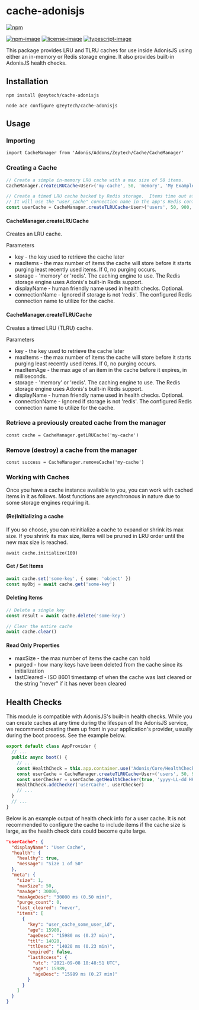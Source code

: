 # cache-adonisjs

[![npm](https://img.shields.io/npm/v/@zeytech/cache-adonisjs.svg)](https://www.npmjs.com/package/@zeytech/cache-adonisjs)


[![npm-image]][npm-url] [![license-image]][license-url] [![typescript-image]][typescript-url]

This package provides LRU and TLRU caches for use inside AdonisJS using either an in-memory or Redis storage engine.  It also provides built-in AdonisJS health checks.

## Installation

`npm install @zeytech/cache-adonisjs`

`node ace configure @zeytech/cache-adonisjs`

## Usage

### Importing
`import CacheManager from 'Adonis/Addons/Zeytech/Cache/CacheManager'`

### Creating a Cache
```typescript
// Create a simple in-memory LRU cache with a max size of 50 items.
CacheManager.createLRUCache<User>('my-cache', 50, 'memory', 'My Example Cache')

// Create a timed LRU cache backed by Redis storage.  Items time out after 15 minutes (900 sec.)
// It will use the "user_cache" connection name in the app's Redis config.
const userCache = CacheManager.createTLRUCache<User>('users', 50, 900, 'redis', 'User Cache', 'user_cache')
```

#### CacheManager.createLRUCache
Creates an LRU cache.

Parameters
* key - the key used to retrieve the cache later
* maxItems - the max number of items the cache will store before it starts purging least recently used items.  If 0, no purging occurs.
* storage - 'memory' or 'redis'.  The caching engine to use.  The Redis storage engine uses Adonis's built-in Redis support.
* displayName - human friendly name used in health checks.  Optional.
* connectionName - Ignored if storage is not 'redis'.  The configured Redis connection name to utilize for the cache.

#### CacheManager.createTLRUCache
Creates a timed LRU (TLRU) cache.

Parameters
* key - the key used to retrieve the cache later
* maxItems - the max number of items the cache will store before it starts purging least recently used items.  If 0, no purging occurs.
* maxItemAge - the max age of an item in the cache before it expires, in milliseconds.
* storage - 'memory' or 'redis'.  The caching engine to use.  The Redis storage engine uses Adonis's built-in Redis support.
* displayName - human friendly name used in health checks.  Optional.
* connectionName - Ignored if storage is not 'redis'.  The configured Redis connection name to utilize for the cache.

### Retrieve a previously created cache from the manager
`const cache = CacheManager.getLRUCache('my-cache')`

### Remove (destroy) a cache from the manager
`const success = CacheManager.removeCache('my-cache')`

### Working with Caches
Once you have a cache instance available to you, you can work with cached items in it as follows.  Most functions are asynchronous in nature due to some storage engines requiring it.

#### (Re)Initializing a cache
If you so choose, you can reinitialize a cache to expand or shrink its max size.  If you shrink its max size, items will be pruned in LRU order until the new max size is reached.

`await cache.initialize(100)`

#### Get / Set Items
```typescript
await cache.set('some-key', { some: 'object' })
const myObj = await cache.get('some-key')
```

#### Deleting Items
```typescript
// Delete a single key
const result = await cache.delete('some-key')

// Clear the entire cache
await cache.clear()
```

#### Read Only Properties
* maxSize - the max number of items the cache can hold
* purged - how many keys have been deleted from the cache since its initialization
* lastCleared - ISO 8601 timestamp of when the cache was last cleared or the string "never" if it has never been cleared

## Health Checks
This module is compatible with AdonisJS's built-in health checks.  While you can create caches at any time during the lifespan of the AdonisJS service, we recommend creating them up front in your application's provider, usually during the boot process.  See the example below.

```typescript
export default class AppProvider {
  // ...
  public async boot() {
    // ...
    const HealthCheck = this.app.container.use('Adonis/Core/HealthCheck')
    const userCache = CacheManager.createTLRUCache<User>('users', 50, 900, 'redis', 'User Cache', 'user_cache')
    const userChecker = userCache.getHealthChecker(true, 'yyyy-LL-dd HH:mm:ss ZZZZ')
    HealthCheck.addChecker('userCache', userChecker)
    // ...
  }
  // ...
}
```

Below is an example output of health check info for a user cache.  It is not recommended to configure the cache to include items if the cache size is large, as the health check data could become quite large.

```json
"userCache": {
  "displayName": "User Cache",
  "health": {
    "healthy": true,
    "message": "Size 1 of 50"
  },
  "meta": {
    "size": 1,
    "maxSize": 50,
    "maxAge": 30000,
    "maxAgeDesc": "30000 ms (0.50 min)",
    "purge_count": 0,
    "last_cleared": "never",
    "items": [
      {
        "key": "user_cache_some_user_id",
        "age": 15980,
        "ageDesc": "15980 ms (0.27 min)",
        "ttl": 14020,
        "ttlDesc": "14020 ms (0.23 min)",
        "expired": false,
        "lastAccess": {
          "utc": "2021-09-08 18:48:51 UTC",
          "age": 15989,
          "ageDesc": "15989 ms (0.27 min)"
        }
      }
    ]
  }
}
```

[npm-image]: https://img.shields.io/npm/v/cache-adonisjs.svg?style=for-the-badge&logo=npm
[npm-url]: https://npmjs.org/package/cache-adonisjs "npm"

[license-image]: https://img.shields.io/npm/l/cache-adonisjs?color=326D88&style=for-the-badge
[license-url]: License.md "license"

[typescript-image]: https://img.shields.io/badge/Typescript-326D88.svg?style=for-the-badge&logo=typescript
[typescript-url]:  "typescript"
